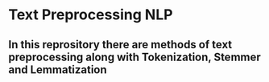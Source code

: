 # Text Preprocessing NLP
## In this reprository there are methods of text preprocessing along with Tokenization, Stemmer and Lemmatization
